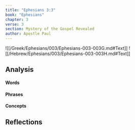```yaml
---
title: "Ephesians 3:3"
book: "Ephesians"
chapter: 3
verse: 3
section: Mystery of the Gospel Revealed
author: Apostle Paul
---
```

![[/Greek/Ephesians/003/Ephesians-003-003G.md#Text]]
![[/Hebrew/Ephesians/003/Ephesians-003-003H.md#Text]]

## Analysis

#### Words

#### Phrases

#### Concepts

## Reflections
